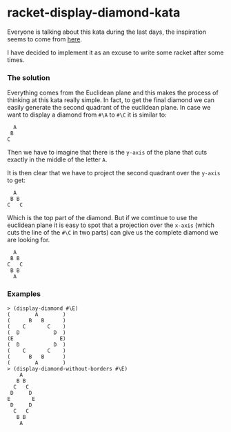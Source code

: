 racket-display-diamond-kata
===========================

Everyone is talking about this kata during the last days, the inspiration seems to come from [here](http://claysnow.co.uk/recycling-tests-in-tdd/).

I have decided to implement it as an excuse to write some racket after some times.

### The solution

Everything comes from the Euclidean plane and this makes the process of thinking at this kata really simple.
In fact, to get the final diamond we can easily generate the second quadrant of the euclidean plane. In case we want to display a diamond from `#\A` to `#\C` it is similar to:
```
  A
 B
C
```
Then we have to imagine that there is the `y-axis` of the plane that cuts exactly in the middle of the letter `A`.

It is then clear that we have to project the second quadrant over the `y-axis` to get:
```
  A
 B B
C   C
```

Which is the top part of the diamond. But if we comtinue to use the euclidean plane it is easy to spot that a projection over the `x-axis` (which cuts the line of the `#\C` in two parts) can give us the complete diamond we are looking for.
```
  A
 B B
C   C
 B B
  A
```

### Examples
```racket
> (display-diamond #\E)
(        A        )
(      B   B      )
(    C       C    )
(  D           D  )
(E               E)
(  D           D  )
(    C       C    )
(      B   B      )
(        A        )
> (display-diamond-without-borders #\E)
    A    
   B B   
  C   C  
 D     D 
E       E
 D     D 
  C   C  
   B B   
    A 
```
